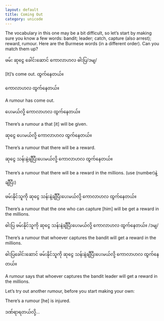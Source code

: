 ```yaml
---
layout: default
title: Coming Out
category: unicode
---
```


<p>The vocabulary in this one may be a bit difficult, so let’s start by making sure you know a few words: bandit; leader; catch, capture (also arrest); reward, rumour. Here are the Burmese words (in a different order). Can you match them up?</p>
<p><span class='mm3'>ဖမ်း ဆုငွေ ခေါင်းဆောင် ကောလာဟလ ဓါးပြ</span>/<span class='mm3'>ဒမျ</span>/</p>

<p>[It]’s come out. <span class='mm3'>ထွက်နေတယ်။</span></p>

<p class='hide-trigger'><span class='mm3'>ကောလာဟလ ထွက်နေတယ်။</span></p>
<p class='hide-this'>A rumour has come out.</p>

<p class='hide-trigger'><span class='mm3'>ပေးမယ်လို့ ကောလာဟလ ထွက်နေတယ်။</span></p>
<p class='hide-this'>There’s a rumour a that [it] will be given.</p>

<p class='hide-trigger'><span class='mm3'>ဆုငွေ ပေးမယ်လို့ ကောလာဟလ ထွက်နေတယ်။</span></p>
<p class='hide-this'>There’s a rumour that there will be a reward.</p>

<p class='hide-trigger'><span class='mm3'>ဆုငွေ သန်းနဲ့ချီပြီးပေးမယ်လို့ ကောလာဟလ ထွက်နေတယ်။</span></p>
<p class='hide-this'>There’s a rumour that there will be a reward in the millions. (use (number)<span class='mm3'>နဲ့ချီပြီး</span>)</p>

<p class='hide-trigger'><span class='mm3'>ဖမ်းနိုင်သူကို ဆုငွေ သန်းနဲ့ချီပြီးပေးမယ်လို့ ကောလာဟလ ထွက်နေတယ်။</span></p>
<p class='hide-this'>There’s a rumour that the one who can capture [him] will be get a reward in the millions.</p>

<p><span class='mm3'>ဓါးပြ ဖမ်းနိုင်သူကို ဆုငွေ သန်းနဲ့ချီပြီးပေးမယ်လို့ ကောလာဟလ ထွက်နေတယ်။ </span>/<span class='mm3'>ဒမျ</span>/</p>
<p class='hide-this'>There’s a rumour that whoever captures the bandit will get a reward in the millions.</p>

<p class='hide-trigger'><span class='mm3'>ဓါးပြခေါင်းဆောင် ဖမ်းနိုင်သူကို ဆုငွေ သန်းနဲ့ချီပြီးပေးမယ်လို့ ကောလာဟလ ထွက်နေတယ်။</span></p>
<p class='hide-this'>A rumour says that whoever captures the bandit leader will get a reward in the millions.</p>

<p>Let’s try out another rumour, before you start making your own:</p>
<p class='hide-trigger'>There’s a rumour [he] is injured.</p>
<p class='hide-this'><span class='mm3'>ဒဏ်ရာရတယ်လို့</span>…</p>
